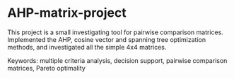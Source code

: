 # AHP-matrix-project

This project is a small investigating tool for pairwise comparison matrices. 
Implemented the AHP, cosine vector and spanning tree optimization methods, and investigated all the simple 4x4 matrices.

Keywords:
multiple criteria analysis, decision support, pairwise comparison matrices, Pareto optimality
